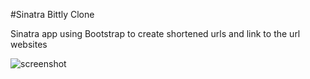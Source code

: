 #Sinatra Bittly Clone

Sinatra app using Bootstrap to create shortened urls and link to the url websites

![screenshot](https://raw.githubusercontent.com/tgoldenberg/bittly-clone/master/bittly.png)
